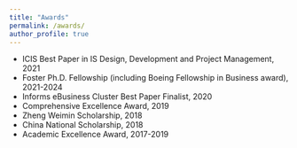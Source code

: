 ```yaml
---
title: "Awards"
permalink: /awards/
author_profile: true
---
```


- ICIS Best Paper in IS Design, Development and Project Management, 2021
- Foster Ph.D. Fellowship (including Boeing Fellowship in Business award), 2021-2024
- Informs eBusiness Cluster Best Paper Finalist, 2020
- Comprehensive Excellence Award, 2019
- Zheng Weimin Scholarship, 2018
- China National Scholarship, 2018
- Academic Excellence Award, 2017-2019

<!-- {{ post.date | date: '%m %d, %Y' }} -->
